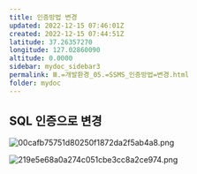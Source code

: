 ```yaml
---
title: 인증방법 변경
updated: 2022-12-15 07:46:01Z
created: 2022-12-15 07:44:51Z
latitude: 37.26357270
longitude: 127.02860090
altitude: 0.0000
sidebar: mydoc_sidebar3
permalink: Ⅲ.=개발환경_05.=SSMS_인증방법=변경.html
folder: mydoc
---
```


## SQL 인증으로 변경
![00cafb75751d80250f1872da2f5ab4a8.png](../../resources/00cafb75751d80250f1872da2f5ab4a8.png)

![219e5e68a0a274c051cbe3cc8a2ce974.png](../../resources/219e5e68a0a274c051cbe3cc8a2ce974.png)
